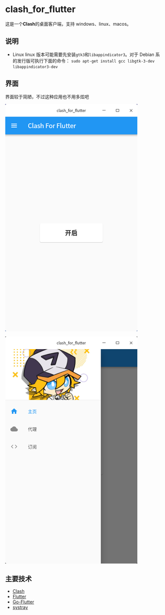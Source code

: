 # clash_for_flutter

这是一个**Clash**的桌面客户端，支持 windows、linux、macos。

## 说明

- Linux
  linux 版本可能需要先安装`gtk3`和`libappindicator3`。对于 Debian 系的发行版可执行下面的命令：
  `sudo apt-get install gcc libgtk-3-dev libappindicator3-dev`

## 界面

界面较于简陋，不过这种应用也不用多炫吧

![主页](./doc/home.png)

![菜单](./doc/menu.png)

## 主要技术

- [Clash](https://github.com/Dreamacro/clash)
- [Flutter](https://flutter.dev)
- [Go-Flutter](https://github.com/go-flutter-desktop/go-flutter)
- [systray](https://github.com/getlantern/systray)
